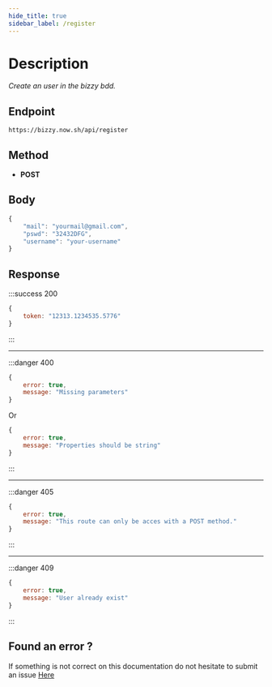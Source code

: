 ```yaml
---
hide_title: true
sidebar_label: /register
---
```


# Description
*Create an user in the bizzy bdd.*

## Endpoint
```
https://bizzy.now.sh/api/register
```

## Method
* **POST**

## Body
```js
{
    "mail": "yourmail@gmail.com",
    "pswd": "32432DFG",
    "username": "your-username"
}
```

## Response
:::success 200
```js
{
    token: "12313.1234535.5776"
}
```
:::

---

:::danger 400
```js
{
    error: true,
    message: "Missing parameters"
}
```

Or

```js
{
    error: true,
    message: "Properties should be string"
}
```
:::

---

:::danger 405
```js
{
    error: true,
    message: "This route can only be acces with a POST method."
}
```
:::

--- 

:::danger 409
```js
{
    error: true,
    message: "User already exist"
}
```
:::

## Found an error ?
If something is not correct on this documentation do not hesitate to submit an issue [Here](https://github.com/luctst/bizzy-docs/issues)